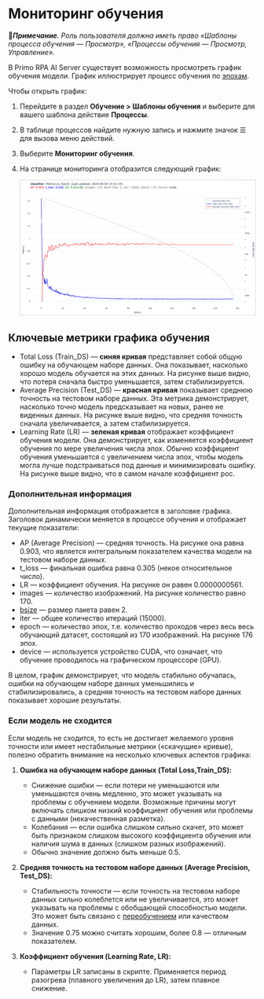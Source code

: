 # Мониторинг обучения

:large_blue_diamond:***Примечание**. Роль пользователя должна иметь право «Шаблоны процесса обучения — Просмотр», «Процессы обучения — Просмотр, Управление».*

В Primo RPA AI Server cуществует возможность просмотреть график обучения модели. График иллюстрирует процесс обучения по [эпохам](https://docs.primo-rpa.ru/primo-rpa/primo-rpa-ai-server/glossary#epokha). 

Чтобы открыть график:
1. Перейдите в раздел **Обучение > Шаблоны обучения** и выберите для вашего шаблона действие **Процессы**.
1. В таблице процессов найдите нужную запись и нажмите значок ☰ для вызова меню действий. 
1. Выберите **Мониторинг обучения**.
1. На странице мониторинга отобразится следующий график:
   
   ![График процесса обучения](<../../../../.gitbook/assets1/primo-ai/user-guide/training-schedule.png>)

## Ключевые метрики графика обучения
* Total Loss (Train_DS) — **синяя кривая** представляет собой общую ошибку на обучающем наборе данных. Она показывает, насколько хорошо модель обучается на этих данных. На рисунке выше видно, что потеря сначала быстро уменьшается, затем стабилизируется.
* Average Precision (Test_DS) — **красная кривая** показывает среднюю точность на тестовом наборе данных. Эта метрика демонстрирует, насколько точно модель предсказывает на новых, ранее не виденных данных. На рисунке выше видно, что средняя точность сначала увеличивается, а затем стабилизируется.
* Learning Rate (LR) — **зеленая кривая** отображает коэффициент обучения модели. Она демонстрирует, как изменяется коэффициент обучения по мере увеличения числа эпох. Обычно коэффициент обучения уменьшается с увеличением числа эпох, чтобы модель могла лучше подстраиваться под данные и минимизировать ошибку. На рисунке выше видно, что в самом начале коэффициент рос.

### Дополнительная информация 

Дополнительная информация отображается в заголовке графика. Заголовок динамически меняется в процессе обучения и отображает текущие показатели:
* AP (Average Precision) — средняя точность. На рисунке она равна 0.903, что является интегральным показателем качества модели на тестовом наборе данных.
* t_loss — финальная ошибка равна 0.305 (некое относительное число).
* LR — коэффициент обучения. На рисунке он равен 0.0000000561.
* images — количество изображений. На рисунке количество равно 170.
* [bsize](https://docs.primo-rpa.ru/primo-rpa/primo-rpa-ai-server/glossary#batch-size) — размер пакета равен 2.
* iter — общее количество итераций (15000).
* epoch — количество эпох, т.е. количество проходов через весь весь обучающий датасет, состоящий из 170 изображений. На рисунке 176 эпох.
* device — используется устройство CUDA, что означает, что обучение проводилось на графическом процессоре (GPU).

В целом, график демонстрирует, что модель стабильно обучалась, ошибки на обучающем наборе данных уменьшились и стабилизировались, а средняя точность на тестовом наборе данных показывает хорошие результаты.

### Если модель не сходится

Если модель не сходится, то есть не достигает желаемого уровня точности или имеет нестабильные метрики («скачущие» кривые), полезно обратить внимание на несколько ключевых аспектов графика:

1. **Ошибка на обучающем наборе данных (Total Loss,Train_DS):**
   * Снижение ошибки — если потери не уменьшаются или уменьшаются очень медленно, это может указывать на проблемы с обучением модели. Возможные причины могут включать слишком низкий коэффициент обучения или проблемы с данными (некачественная разметка).
   * Колебания — если ошибка слишком сильно скачет, это может быть признаком слишком высокого коэффициента обучения или наличия шума в данных (слишком разных изображений).
   * Обычно значение должно быть меньше 0.5.

2. **Средняя точность на тестовом наборе данных (Average Precision, Test_DS):**
   * Стабильность точности — если точность на тестовом наборе данных сильно колеблется или не увеличивается, это может указывать на проблемы с обобщающей способностью модели. Это может быть связано с [переобучением](https://docs.primo-rpa.ru/primo-rpa/primo-rpa-ai-server/glossary#pereobuchenie) или качеством данных.
   * Значение 0.75 можно считать хорошим, более 0.8 — отличным показателем.

3. **Коэффициент обучения (Learning Rate, LR):**
   * Параметры LR записаны в скрипте. Применяется период разогрева (плавного увеличения до LR), затем плавное снижение.
